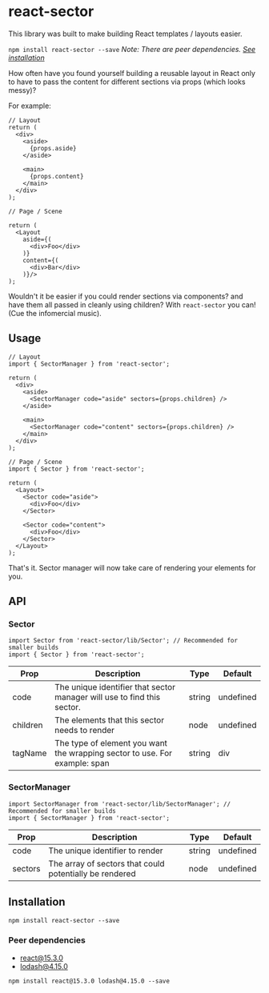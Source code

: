 # react-sector

This library was built to make building React templates / layouts easier.

`npm install react-sector --save`
*Note: There are peer dependencies. [See installation](#installation)*

How often have you found yourself building a reusable layout in React only to have to pass the content for different sections via props (which looks messy)?

For example:

```
// Layout
return (
  <div>
    <aside>
      {props.aside}
    </aside>

    <main>
      {props.content}
    </main>
  </div>
);

// Page / Scene

return (
  <Layout
    aside={(
      <div>Foo</div>
    )}
    content={(
      <div>Bar</div>
    )}/>
);

```

Wouldn't it be easier if you could render sections via components? and have them all passed in cleanly using children? With `react-sector` you can! (Cue the infomercial music).

## Usage

```
// Layout
import { SectorManager } from 'react-sector';

return (
  <div>
    <aside>
      <SectorManager code="aside" sectors={props.children} />
    </aside>

    <main>
      <SectorManager code="content" sectors={props.children} />
    </main>
  </div>
);

// Page / Scene
import { Sector } from 'react-sector';

return (
  <Layout>
    <Sector code="aside">
      <div>Foo</div>
    </Sector>

    <Sector code="content">
      <div>Foo</div>
    </Sector>
  </Layout>
);
```

That's it. Sector manager will now take care of rendering your elements for you.

## API

### Sector

```
import Sector from 'react-sector/lib/Sector'; // Recommended for smaller builds
import { Sector } from 'react-sector';

```

| Prop  | Description   | Type  | Default   |
|---------- |---------------------------------------------------------------------------- |-------- |-----------  |
| code  | The unique identifier that sector manager will use to find this sector.   | string  | undefined   |
| children  | The elements that this sector needs to render   | node  | undefined   |
| tagName   | The type of element you want the wrapping sector to use. For example: span  | string  | div   |

### SectorManager

```
import SectorManager from 'react-sector/lib/SectorManager'; // Recommended for smaller builds
import { SectorManager } from 'react-sector';

```

| Prop  | Description   | Type  | Default   |
|---------  |---------------------------------------------------------  |-------- |-----------  |
| code  | The unique identifier to render   | string  | undefined   |
| sectors   | The array of sectors that could potentially be rendered   | node  | undefined   |

## Installation <a id="installation"></a>

`npm install react-sector --save`

### Peer dependencies

* react@15.3.0
* lodash@4.15.0

`npm install react@15.3.0 lodash@4.15.0 --save`
